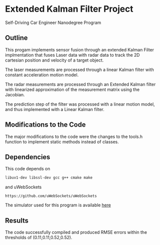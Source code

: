 # Extended Kalman Filter Project
Self-Driving Car Engineer Nanodegree Program


## Outline
This progam implements sensor fusion through an extended Kalman Filter implmentation that fuses Laser data with radar data to track the 2D cartesian position and velocity of a target object.

The laser measurements are processed through a linear Kalman filter with constant acceleration motion model.

The radar measurements are processed through an Extended Kalman filter with linearized approximation of the measurement matrix using the Jacobian.

The prediction step of the filter was processed with a linear motion model, and thus implemented with a Linear Kalman filter.

## Modifications to the Code

The major modifications to the code were the changes to the tools.h function to implement static methods instead of classes.

## Dependencies

This code depends on
```bash
libuv1-dev libssl-dev gcc g++ cmake make
```
and uWebSockets
```
https://github.com/uWebSockets/uWebSockets 
```

The simulator used for this program is available [here](https://github.com/udacity/self-driving-car-sim/releases)

## Results

The code successfully compiled and produced RMSE errors within the thresholds of (0.11,0.11,0.52,0.52).
